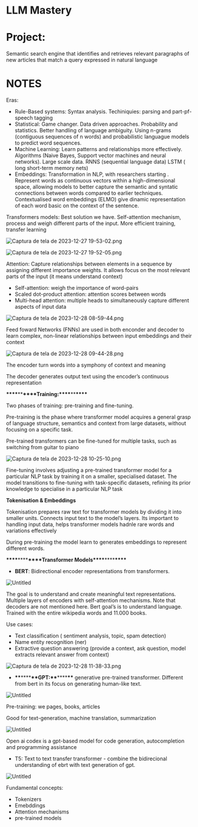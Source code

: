 # LLM Mastery

# Project:

Semantic search engine that identifies and retrieves relevant paragraphs of new articles that match a query expressed in natural language

# NOTES

Eras:

- Rule-Based systems: Syntax analysis. Techiniquies: parsing and part-pf-speech tagging
- Statistical: Game changer. Data driven approaches. Probability and statistics. Better handling of language ambiguity. Using n-grams (contiguous sequences of n words) and probabilistic languague models to predict word sequences.
- Machine Learning: Learn patterns and relationships more effectively. Algorithms (Naive Bayes, Support vector machines and neural networks). Large scale data. RNNS (sequential language data) LSTM ( long short-term memory nets)
- Embeddings: Transformation in NLP, with researchers starting . Represent words as continuous vectors within a high-dimensional space, allowing models to better capture the semantic and syntatic connections between words compared to earlier techniques. Contextualised word embeddings (ELMO) give dinamic representation of each word basic on the context of the sentence.

Transformers models: Best solution we have. Self-attention mechanism, process and weigh different parts of the input. More efficient training, transfer learning

![Captura de tela de 2023-12-27 19-53-02.png](docs/img/Captura_de_tela_de_2023-12-27_19-53-02.png)

![Captura de tela de 2023-12-27 19-52-05.png](docs/img/Captura_de_tela_de_2023-12-27_19-52-05.png)

Attention: Capture relationships between elements in a sequence by assigning different importance weights. It allows focus on the most relevant parts of the input (it means understand context)

- Self-attention: weigh the importance of word-pairs
- Scaled dot-product attention: attention scores between words
- Multi-head attention: multiple heads to simultaneously capture different aspects of input data

![Captura de tela de 2023-12-28 08-59-44.png](docs/img/Captura_de_tela_de_2023-12-28_08-59-44.png)

Feed foward Networks (FNNs) are used in both enconder and decoder to learn complex, non-linear relationships between input embeddings and their context

![Captura de tela de 2023-12-28 09-44-28.png](docs/img/Captura_de_tela_de_2023-12-28_09-44-28.png)

The encoder turn words into a symphony of context and meaning

The decoder generates output text using the encoder’s continuous representation

**\*\*\*\***\*\***\*\*\*\***Training:**\*\*\*\***\*\***\*\*\*\***

Two phases of training: pre-training and fine-tuning.

Pre-training is the phase where transformer model acquires a general grasp of language structure, semantics and context from large datasets, without focusing on a specific task.

Pre-trained transformers can be fine-tuned for multiple tasks, such as switching from guitar to piano

![Captura de tela de 2023-12-28 10-25-10.png](docs/img/Captura_de_tela_de_2023-12-28_10-25-10.png)

Fine-tuning involves adjusting a pre-trained transformer model for a particular NLP task by training it on a smaller, specialised dataset. The model transitions to fine-tuning with task-specific datasets, refining its prior knowledge to specialise in a particular NLP task

**Tokenisation & Embeddings**

Tokenisation prepares raw text for transformer models by dividing it into smaller units. Connects input text to the model’s layers. Its important to handling input data, helps transformer models hadnle rare words and variations effectively

During pre-training the model learn to generates embeddings to represent different words.

****\*\*\*\*****\*\*\*\*****\*\*\*\*****Transformer Models****\*\*\*\*****\*\*\*\*****\*\*\*\*****

- **BERT**: Bidirectional encoder representations from transformers.

![Untitled](docs/img/Untitled.png)

The goal is to understand and create meaningful text representations. Multiple layers of encoders with self-attention mechanisms. Note that decoders are not mentioned here. Bert goal’s is to understand language. Trained with the entire wikipedia words and 11.000 books.

Use cases:

- Text classification ( sentiment analysis, topic, spam detection)
- Name entity recognition (ner)
- Extractive question answering (provide a context, ask question, model extracts relevant answer from context)

![Captura de tela de 2023-12-28 11-38-33.png](docs/img/Captura_de_tela_de_2023-12-28_11-38-33.png)

- **\*\***\*\*\*\***\*\***GPT:**\*\***\*\*\*\***\*\*** generative pre-trained transformer. Different from bert in its focus on generating human-like text.

![Untitled](docs/img/Untitled%201.png)

Pre-training: we pages, books, articles

Good for text-generation, machine translation, summarization

![Untitled](docs/img/Untitled%202.png)

Open ai codex is a gpt-based model for code generation, autocompletion and programming assistance

- T5: Text to text transfer transformer - combine the bidirecional understanding of ebrt with text generation of gpt.

![Untitled](docs/img/Untitled%203.png)

Fundamental concepts:

- Tokenizers
- Emebddings
- Attention mechanisms
- pre-trained models
